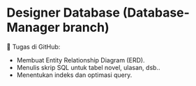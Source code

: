 # Designer Database (Database-Manager branch)
📍 Tugas di GitHub:

- Membuat Entity Relationship Diagram (ERD).
- Menulis skrip SQL untuk tabel novel, ulasan, dsb..
- Menentukan indeks dan optimasi query.
